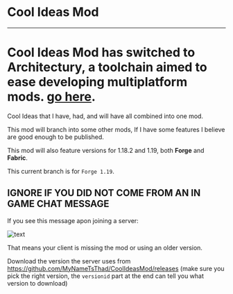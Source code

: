 # Cool Ideas Mod
---
# Cool Ideas Mod has switched to Architectury, a toolchain aimed to ease developing multiplatform mods. [go here](https://github.com/MyNameTsThad/CoolIdeasMod-Architectury).
Cool Ideas that I have, had, and will have all combined into one mod.

This mod will branch into some other mods, If I have some features I believe are good enough to be published.

This mod will also feature versions for 1.18.2 and 1.19, both **Forge** and **Fabric**.

This current branch is for `Forge 1.19`.

## IGNORE IF YOU DID NOT COME FROM AN IN GAME CHAT MESSAGE
If you see this message apon joining a server:

![text](https://user-images.githubusercontent.com/62128640/184470763-94fbcb86-2eb1-48cf-9fc3-a7eaf49ed3ff.png)

That means your client is missing the mod or using an older version.

Download the version the server uses from https://github.com/MyNameTsThad/CoolIdeasMod/releases
(make sure you pick the right version, the `versionid` part at the end can tell you what version to download)
